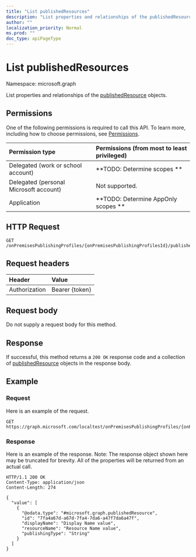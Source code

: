 ```yaml
---
title: "List publishedResources"
description: "List properties and relationships of the publishedResource objects."
author: ""
localization_priority: Normal
ms.prod: ""
doc_type: apiPageType
---
```


# List publishedResources

Namespace: microsoft.graph

List properties and relationships of the [publishedResource](../resources/publishedresource.md) objects.

## Permissions
One of the following permissions is required to call this API. To learn more, including how to choose permissions, see [Permissions](/concepts/permissions-reference.md).

|Permission type|Permissions (from most to least privileged)|
|:---|:---|
|Delegated (work or school account)|**TODO: Determine scopes **|
|Delegated (personal Microsoft account)|Not supported.|
|Application|**TODO: Determine AppOnly scopes **|

## HTTP Request
<!-- {
  "blockType": "ignored"
}
-->
``` http
GET /onPremisesPublishingProfiles/{onPremisesPublishingProfilesId}/publishedResources
```

## Request headers
|Header|Value|
|:---|:---|
|Authorization|Bearer {token}|

## Request body
Do not supply a request body for this method.

## Response
If successful, this method returns a `200 OK` response code and a collection of [publishedResource](../resources/publishedresource.md) objects in the response body.

## Example

### Request
Here is an example of the request.
<!-- {
  "blockType": "request",
  "name": "get_publishedresource"
}
-->
``` http
GET https://graph.microsoft.com/localtest/onPremisesPublishingProfiles/{onPremisesPublishingProfilesId}/publishedResources
```

### Response
Here is an example of the response. Note: The response object shown here may be truncated for brevity. All of the properties will be returned from an actual call.
<!-- {
  "blockType": "response",
  "truncated": true,
  "@odata.type": "collection(microsoft.graph.publishedresource)"
}
-->
``` http
HTTP/1.1 200 OK
Content-Type: application/json
Content-Length: 274

{
  "value": [
    {
      "@odata.type": "#microsoft.graph.publishedResource",
      "id": "7fa4a67d-a67d-7fa4-7da6-a47f7da6a47f",
      "displayName": "Display Name value",
      "resourceName": "Resource Name value",
      "publishingType": "String"
    }
  ]
}
```

